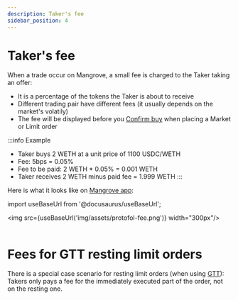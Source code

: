 ```yaml
---
description: Taker's fee
sidebar_position: 4
---
```



# Taker's fee

When a trade occur on Mangrove, a small fee is charged to the Taker taking an offer:
* It is a percentage of the tokens the Taker is about to receive
* Different trading pair have different fees (it usually depends on the market's volatily)
* The fee will be displayed before you [Confirm buy](./how-to-market-order.md#steps) when placing a Market or Limit order

:::info Example
* Taker buys 2 WETH at a unit price of 1100 USDC/WETH
* Fee: 5bps = 0.05%
* Fee to be paid: 2 WETH * 0.05% = 0.001 WETH
* Taker receives 2 WETH minus paid fee = 1.999 WETH
:::

Here is what it looks like on [Mangrove app](http://app.mangrove.exchange):

import useBaseUrl from '@docusaurus/useBaseUrl';

<img src={useBaseUrl('img/assets/protofol-fee.png')} width="300px"/><br /><br />

# Fees for GTT resting limit orders

There is a special case scenario for resting limit orders (when using [GTT](./more-on-order-types.md#good-til-time-gtt)): Takers only pays a fee for the immediately executed part of the order, not on the resting one.



